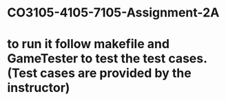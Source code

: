 # CO3105-4105-7105-Assignment-2A

# to run it follow makefile and GameTester to test the test cases. (Test cases are provided by the instructor)
